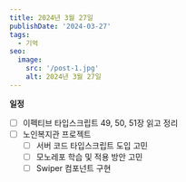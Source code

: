 ```yaml
---
title: 2024년 3월 27일
publishDate: '2024-03-27'
tags:
  - 기억
seo:
  image:
    src: '/post-1.jpg'
    alt: 2024년 3월 27일
---
```


**일정**

- [ ] 이펙티브 타입스크립트 49, 50, 51장 읽고 정리
- [ ] 노인복지관 프로젝트
  - [ ] 서버 코드 타입스크립트 도입 고민
  - [ ] 모노레포 학습 및 적용 방안 고민
  - [ ] Swiper 컴포넌트 구현
